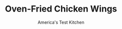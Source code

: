 ---
layout: ../../layouts/MarkdownPostLayout.astro
title: Oven-Fried Chicken Wings
author: America's Test Kitchen
pubDate: 2023-03-15
description: "If you don’t deep-fry, can you have chicken wings that are crispy on the outside and moist and tender within? We cooked more than 200 pounds of wings to find out."
image_url: https://res.cloudinary.com/hksqkdlah/image/upload/ar_1:1,c_fill,dpr_2.0,f_auto,fl_lossy.progressive.strip_profile,g_faces:auto,q_auto:low,w_344/33936_sfs-oven-fried-chicken-wings-011
tags: ["Main Courses","Chicken","Snacks"]
calories: 3953
protein: 53
carbohydrates: 3
fats: 
fiber: 
ingredients: ["4 pounds, chicken wings, halved at joints, wingtips discarded","1 tablespoon, baking powder","3/4 teaspoon, salt","1 , recipe wing sauce"]
serves: 6
time: "1½ hours"
instructions: ["Adjust oven racks to upper-middle and lower-middle positions and heat oven to 250 degrees. Set wire rack in aluminum foil–lined rimmed baking sheet. Pat wings dry with paper towels and transfer to 1-gallon zipper-lock bag. Combine baking powder and salt, add to wings, seal bag, and toss to evenly coat.","Arrange wings, skin side up, in single layer on prepared wire rack. Bake wings on lower-middle oven rack for 30 minutes. Move wings to upper-middle rack, increase oven temperature to 425 degrees, and roast until wings are golden brown and crispy, 40 to 50 minutes longer, rotating sheet halfway through baking. Remove sheet from oven and let stand for 5 minutes. Transfer wings to bowl with wing sauce of your choice, toss to coat, and serve."]
nutrition: ["646 mg Potassium","605 mg Phosphorus","213 mg Calcium","1 mg Iron","58 mg Magnesium","934 mg Sodium","3 mg Zinc","47 g Fat","17 mg Niacin (B3)","20 g Monounsaturated","8 g Polyunsaturated","14 mg Vitamin C","356 mg Cholesterol","17 g Saturated","22 µg Folate (food)","2 g Sugars","12 µg Vitamin K","228 g Water","3 g Carbs","22 µg Folate equivalent (total)","53 g Protein","2 mg Vitamin E","1 mg Vitamin B6","93 µg Vitamin A","658 kcal Energy","2 g Sugars, added","3953 calories"]
notes: "If you buy chicken wings that are already split, with the tips removed, you will need only 3 1/2 pounds. If you have a keen palate that is highly sensitive to metallic flavors, choose an aluminum-free baking powder."
---